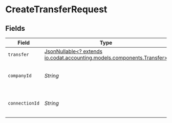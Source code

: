 # CreateTransferRequest


## Fields

| Field                                                                                                         | Type                                                                                                          | Required                                                                                                      | Description                                                                                                   | Example                                                                                                       |
| ------------------------------------------------------------------------------------------------------------- | ------------------------------------------------------------------------------------------------------------- | ------------------------------------------------------------------------------------------------------------- | ------------------------------------------------------------------------------------------------------------- | ------------------------------------------------------------------------------------------------------------- |
| `transfer`                                                                                                    | [JsonNullable<? extends io.codat.accounting.models.components.Transfer>](../../models/components/Transfer.md) | :heavy_minus_sign:                                                                                            | N/A                                                                                                           |                                                                                                               |
| `companyId`                                                                                                   | *String*                                                                                                      | :heavy_check_mark:                                                                                            | Unique identifier for a company.                                                                              | 8a210b68-6988-11ed-a1eb-0242ac120002                                                                          |
| `connectionId`                                                                                                | *String*                                                                                                      | :heavy_check_mark:                                                                                            | Unique identifier for a connection.                                                                           | 2e9d2c44-f675-40ba-8049-353bfcb5e171                                                                          |
